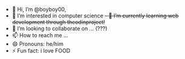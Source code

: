 - 👋 Hi, I’m @boyboy00, 
- 👀 I’m interested in computer science
~~- 🌱 I’m currently learning web development through theodinproject!~~
- 💞️ I’m looking to collaborate on ... (???)
- 📫 How to reach me ...
- 😄 Pronouns: he/him
- ⚡ Fun fact: i love FOOD

<!---
boyboy00/boyboy00 is a ✨ special ✨ repository because its `README.md` (this file) appears on your GitHub profile.
You can click the Preview link to take a look at your changes.
--->
